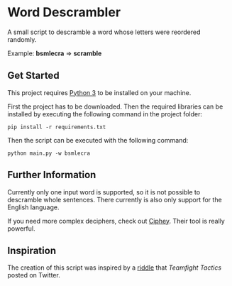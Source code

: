 ﻿# Word Descrambler

A small script to descramble a word whose letters were reordered randomly.

Example: **bsmlecra** => **scramble**

## Get Started

This project requires [Python 3](https://www.python.org/downloads/) to be installed on your machine.

First the project has to be downloaded. Then the required libraries can be installed by executing the following command in the project folder:

```console
pip install -r requirements.txt
```

Then the script can be executed with the following command:

```console
python main.py -w bsmlecra
```

## Further Information

Currently only one input word is supported, so it is not possible to descramble whole sentences. There currently is also only support for the English language.

If you need more complex deciphers, check out [Ciphey](https://github.com/Ciphey/Ciphey). Their tool is really powerful.

## Inspiration

The creation of this script was inspired by a [riddle](https://twitter.com/TFT/status/1448680016045346821) that *Teamfight Tactics* posted on Twitter.
